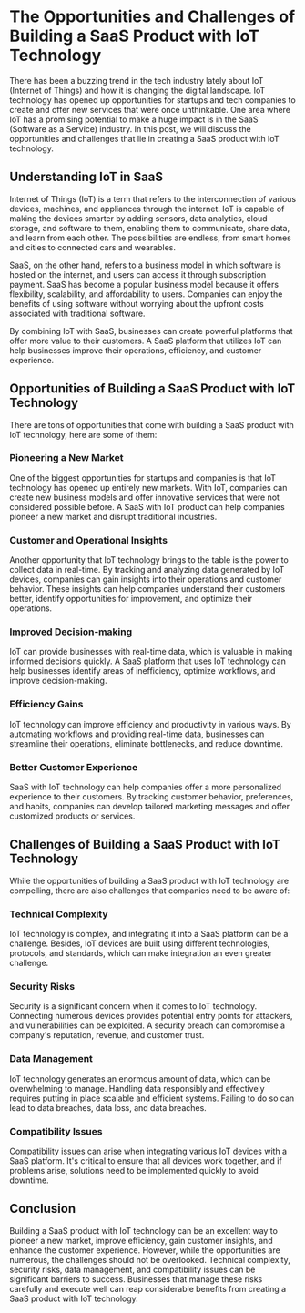 # The Opportunities and Challenges of Building a SaaS Product with IoT Technology

There has been a buzzing trend in the tech industry lately about IoT (Internet of Things) and how it is changing the digital landscape. IoT technology has opened up opportunities for startups and tech companies to create and offer new services that were once unthinkable. One area where IoT has a promising potential to make a huge impact is in the SaaS (Software as a Service) industry. In this post, we will discuss the opportunities and challenges that lie in creating a SaaS product with IoT technology.

## Understanding IoT in SaaS

Internet of Things (IoT) is a term that refers to the interconnection of various devices, machines, and appliances through the internet. IoT is capable of making the devices smarter by adding sensors, data analytics, cloud storage, and software to them, enabling them to communicate, share data, and learn from each other. The possibilities are endless, from smart homes and cities to connected cars and wearables.

SaaS, on the other hand, refers to a business model in which software is hosted on the internet, and users can access it through subscription payment. SaaS has become a popular business model because it offers flexibility, scalability, and affordability to users. Companies can enjoy the benefits of using software without worrying about the upfront costs associated with traditional software.

By combining IoT with SaaS, businesses can create powerful platforms that offer more value to their customers. A SaaS platform that utilizes IoT can help businesses improve their operations, efficiency, and customer experience.

## Opportunities of Building a SaaS Product with IoT Technology

There are tons of opportunities that come with building a SaaS product with IoT technology, here are some of them:

### Pioneering a New Market

One of the biggest opportunities for startups and companies is that IoT technology has opened up entirely new markets. With IoT, companies can create new business models and offer innovative services that were not considered possible before. A SaaS with IoT product can help companies pioneer a new market and disrupt traditional industries.

### Customer and Operational Insights

Another opportunity that IoT technology brings to the table is the power to collect data in real-time. By tracking and analyzing data generated by IoT devices, companies can gain insights into their operations and customer behavior. These insights can help companies understand their customers better, identify opportunities for improvement, and optimize their operations.

### Improved Decision-making

IoT can provide businesses with real-time data, which is valuable in making informed decisions quickly. A SaaS platform that uses IoT technology can help businesses identify areas of inefficiency, optimize workflows, and improve decision-making.

### Efficiency Gains

IoT technology can improve efficiency and productivity in various ways. By automating workflows and providing real-time data, businesses can streamline their operations, eliminate bottlenecks, and reduce downtime.

### Better Customer Experience

SaaS with IoT technology can help companies offer a more personalized experience to their customers. By tracking customer behavior, preferences, and habits, companies can develop tailored marketing messages and offer customized products or services.

## Challenges of Building a SaaS Product with IoT Technology

While the opportunities of building a SaaS product with IoT technology are compelling, there are also challenges that companies need to be aware of:

### Technical Complexity

IoT technology is complex, and integrating it into a SaaS platform can be a challenge. Besides, IoT devices are built using different technologies, protocols, and standards, which can make integration an even greater challenge.

### Security Risks

Security is a significant concern when it comes to IoT technology. Connecting numerous devices provides potential entry points for attackers, and vulnerabilities can be exploited. A security breach can compromise a company's reputation, revenue, and customer trust.

### Data Management

IoT technology generates an enormous amount of data, which can be overwhelming to manage. Handling data responsibly and effectively requires putting in place scalable and efficient systems. Failing to do so can lead to data breaches, data loss, and data breaches.

### Compatibility Issues

Compatibility issues can arise when integrating various IoT devices with a SaaS platform. It's critical to ensure that all devices work together, and if problems arise, solutions need to be implemented quickly to avoid downtime.

## Conclusion

Building a SaaS product with IoT technology can be an excellent way to pioneer a new market, improve efficiency, gain customer insights, and enhance the customer experience. However, while the opportunities are numerous, the challenges should not be overlooked. Technical complexity, security risks, data management, and compatibility issues can be significant barriers to success.  Businesses that manage these risks carefully and execute well can reap considerable benefits from creating a SaaS product with IoT technology.
